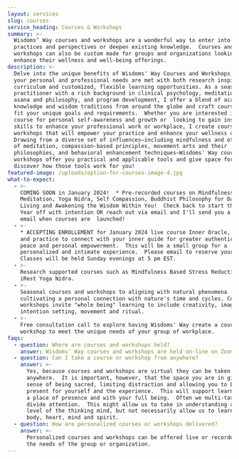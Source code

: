 ```yaml
---
layout: services
slug: courses
service_heading: Courses & Workshops
summary: >-
  Wisdoms’ Way courses and workshops are a wonderful way to enter into new
  practices and perspectives or deepen existing knowledge.  Courses and
  workshops can also be custom made for groups and organizations looking to
  enhance their wellness and well-being offerings. 
description: >-
  Delve into the unique benefits of Wisdoms' Way Courses and Workshops, where
  your personal and professional needs are met with both research inspired
  curriculum and customized, flexible learning opportunities. As a seasoned
  practitioner with a rich background in clinical psychology, meditation, yoga
  asana and philosophy, and program development, I offer a blend of academic
  knowledge and wisdom traditions from around the globe and craft courses that
  fit your unique goals and requirements.  Whether you are interested in a
  course for personal self-awareness and growth or  looking to gain insights and
  skills to enhance your professional work or workplace, I create courses and
  workshops that will empower your practice and enhance your wellness offerings.
  Drawing from a diverse set of influences—including mindfulness and other forms
  of meditation, compassion-based principles, movement arts and their
  philosophies, and behavioral enhancement techniques—Wisdoms' Way courses and
  workshops offer you practical and applicable tools and give space for you to
  discover how those tools work for you!
featured-image: /uploads/option-for-courses-image-4.jpg
what-to-expect:
  - >-
    COMING SOON in January 2024!  * Pre-recorded courses on Mindfulness
    Meditation, Yoga Nidra, Self Compassion, Buddhist Philosophy for Daily
    Living and Awakening the Wisdom Within You!  Check back to start the New
    Year off with intention OR reach out via email and I'll send you a personal
    email when courses are  launched! 
  - >-
    * ACCEPTING ENROLLEMENT for January 2024 live course Inner Oracle, methods
    and practice to connect with your inner guide for greater authenticity, joy,
    peace and personal empowerment.  This will be a small group for a
    personalized and intimate experience.  Please email to reserve your spot!
    Classes will be held Sunday evenings at 5 pm EST.
  - >-
    Research supported courses such as Mindfulness Based Stress Reduction and
    iRest Yoga Nidra. 
  - >-
    Seasonal courses and workshops to aligning with natural phenomena
    cultivating a personal connection with nature's time and cycles. Courses and
    workshops invite "whole being" learning to include creativity, imagery,
    intention setting, movement and ritual.
  - >-
    Free consultation call to explore having Wisdoms' Way create a course or
    workshop to meet the unique needs of your group of workplace.
faqs:
  - question: Where are courses and workshops held?
    answer: Wisdoms' Way courses and workshops are held on-line on Zoom.
  - question: Can I take a course or workshop from anywhere?
    answer: >-
      Yes, because courses and workshops are virtual they can be taken
      anywhere.  It is important, however, that the space you are in given a
      sense of being sacred, limiting distraction and allowing you to be fully
      present for yourself and the experience.  This will support learning from
      a place of presence and with your full being.  Often we multi-task and
      divide attention.  This might allow us to take in understanding at the
      level of the thinking mind, but not necessarily allow us to learn fully -
      body, heart, mind and spirit. 
  - question: How are personalized courses or workshops delivered?
    answer: >-
      Personalized courses and workshops can be offered live or recorded to meet
      the needs of the group or organization. 
---
```

